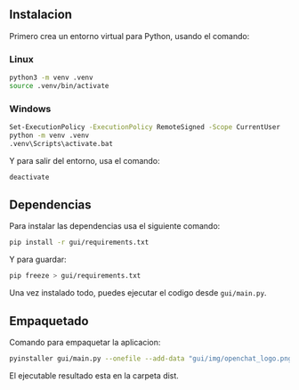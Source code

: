 ## Instalacion

Primero crea un entorno virtual para Python, usando el comando:

### Linux

```sh
python3 -m venv .venv
source .venv/bin/activate
```

### Windows

```sh
Set-ExecutionPolicy -ExecutionPolicy RemoteSigned -Scope CurrentUser
python -m venv .venv
.venv\Scripts\activate.bat
```

Y para salir del entorno, usa el comando:

```sh
deactivate
```

## Dependencias

Para instalar las dependencias usa el siguiente comando:

```sh
pip install -r gui/requirements.txt
```

Y para guardar:

```sh
pip freeze > gui/requirements.txt
```

Una vez instalado todo, puedes ejecutar el codigo desde `gui/main.py`.

## Empaquetado

Comando para empaquetar la aplicacion:

```sh
pyinstaller gui/main.py --onefile --add-data "gui/img/openchat_logo.png:img" --add-data "gui/img/icon.png:img" --icon=gui/img/icon.ico --name OpenChat
```

El ejecutable resultado esta en la carpeta dist.

